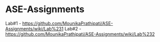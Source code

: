 # ASE-Assignments
Lab#1 - https://github.com/MounikaPrathipati/ASE-Assignments/wiki/Lab%231
Lab#2 - https://github.com/MounikaPrathipati/ASE-Assignments/wiki/Lab%232
